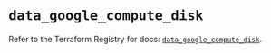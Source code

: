 # `data_google_compute_disk`

Refer to the Terraform Registry for docs: [`data_google_compute_disk`](https://registry.terraform.io/providers/hashicorp/google/6.6.0/docs/data-sources/compute_disk).
